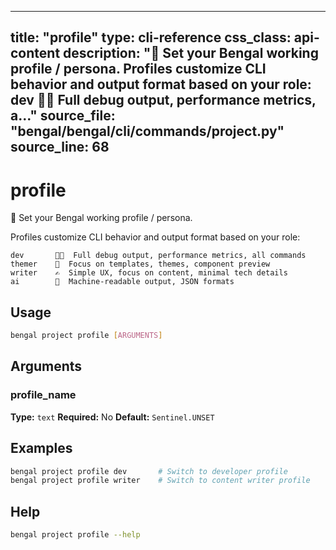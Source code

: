 
---
title: "profile"
type: cli-reference
css_class: api-content
description: "👤 Set your Bengal working profile / persona.  Profiles customize CLI behavior and output format based on your role:      dev       👨‍💻  Full debug output, performance metrics, a..."
source_file: "bengal/bengal/cli/commands/project.py"
source_line: 68
---

# profile

👤 Set your Bengal working profile / persona.

Profiles customize CLI behavior and output format based on your role:

    dev       👨‍💻  Full debug output, performance metrics, all commands
    themer    🎨  Focus on templates, themes, component preview
    writer    ✍️  Simple UX, focus on content, minimal tech details
    ai        🤖  Machine-readable output, JSON formats


## Usage

```bash
bengal project profile [ARGUMENTS]
```

## Arguments

### profile_name

**Type:** `text`
**Required:** No
**Default:** `Sentinel.UNSET`



## Examples

```bash
bengal project profile dev       # Switch to developer profile
bengal project profile writer    # Switch to content writer profile
```



## Help

```bash
bengal project profile --help
```
